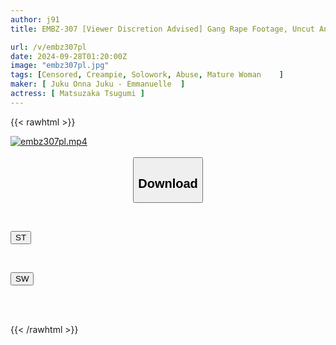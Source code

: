 ```yaml
---
author: j91
title: EMBZ-307 [Viewer Discretion Advised] Gang Rape Footage, Uncut And Unedited "Record Of Rape Crimes Against Women" Begging For Masochism! Kidnapped While Jogging, Knocked Unconscious With Chloroform And A Stun Gun, Awakened By Aphrodisiac, Masochist Awakened. She Is Violated And Cries, But Squirts, Her Nipples Are Bitten And Twisted, Her Vagina Swells, And She Is Creampied Until Her Uterus Breaks... Tsugumi Matsuzaka

url: /v/embz307pl
date: 2024-09-28T01:20:00Z
image: "embz307pl.jpg"
tags: [Censored, Creampie, Solowork, Abuse, Mature Woman	]
maker: [ Juku Onna Juku - Emmanuelle  ]
actress: [ Matsuzaka Tsugumi ]
---
```



{{< rawhtml >}}

<div class="video" data-videoid="GkbKyZa7V2SdXW">
    <a href="javascript:;">
        <img src="/v/embz307pl/embz307pl.jpg" width="WIDTH" height="HEIGHT" alt="embz307pl.mp4" loading="lazy">
    </a>
</div>

<script type="text/javascript" src="https://j91.asia/asset/on-demand-st.js"></script>

<br>
  <link rel="stylesheet" href="https://j91.asia/asset/bs5.css">
  
  <center>
  <button class="btn btn-primary" type="button" data-bs-toggle="collapse" data-bs-target=".multi-collapse" aria-expanded="false" aria-controls="multiCollapseExample1 multiCollapseExample2"><h2>Download</h2></button></center>
</p>
<div class="row">
  <div class="col">
    <div class="collapse multi-collapse" id="multiCollapseExample1">
      <div class="card card-body">
	      	      <br>
<div class="buttons">  
<p><a href="/v/embz307pl/st.html" target="_blank"><button class="btn-hover color-3"><i class="fa fa-download"></i> ST</button></a></p></div>
    </div>
  </div>
</div>
  <div class="col">
    <div class="collapse multi-collapse" id="multiCollapseExample2">
      <div class="card card-body">
	      <br>
<div class="buttons">
<p><a href="/v/embz307pl/sw.html" target="_blank"><button class="btn-hover color-2"><i class="fa fa-download"></i> SW</button></a></p></div>
<br><br>
      </div>
    </div>
  </div>
</div>

{{< /rawhtml >}}